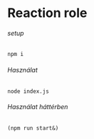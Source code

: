 # Reaction role

###### setup
`npm i`
###### Használat
`node index.js`
###### Használat háttérben
`(npm run start&)`
